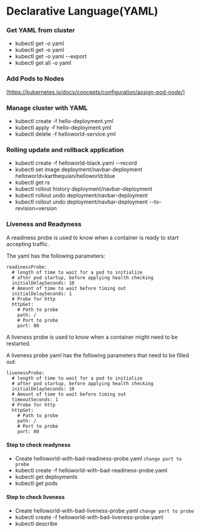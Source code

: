 # Declarative Language(YAML)
### Get YAML from cluster
* kubectl get <deployment-name> -o yaml
* kubectl get <service-name> -o yaml
* kubectl get <service-name> -o yaml --export
* kubectl get all -o yaml

### Add Pods to Nodes
[https://kubernetes.io/docs/concepts/configuration/assign-pod-node/]

### Manage cluster with YAML
* kubectl create -f hello-deployment.yml
* kubectl apply -f hello-deployment.yml
* kubectl delete -f helloworld-service.yml 

### Rolling update and rollback application
* kubectl create -f helloworld-black.yaml --record
* kubectl set image deployment/navbar-deployment helloworld=karthequian/helloworld:blue
* kubectl get rs
* kubectl rollout history deployment/navbar-deployment
* kubectl rollout undo deployment/navbar-deployment
* kubectl rollout undo deployment/navbar-deployment --to-revision=version

### Liveness and Readyness

A readiness probe is used to know when a container is ready to start accepting traffic.

The yaml has the following parameters:
```
readinessProbe:
  # length of time to wait for a pod to initialize
  # after pod startup, before applying health checking
  initialDelaySeconds: 10
  # Amount of time to wait before timing out
  initialDelaySeconds: 1
  # Probe for http
  httpGet:
    # Path to probe
    path: /
    # Port to probe
    port: 80
```

A liveness probe is used to know when a container might need to be restarted.

A liveness probe yaml has the following parameters that need to be filled out:

```
livenessProbe:
  # length of time to wait for a pod to initialize
  # after pod startup, before applying health checking
  initialDelaySeconds: 10
  # Amount of time to wait before timing out
  timeoutSeconds: 1
  # Probe for http
  httpGet:
    # Path to probe
    path: /
    # Port to probe
    port: 80
```

#### Step to check readyness
* Create helloworld-with-bad-readiness-probe.yaml `change port to probe`
* kubectl create -f helloworld-with-bad-readiness-probe.yaml
* kubectl get deployments
* kubectl get pods

#### Step to check liveness
* Create helloworld-with-bad-liveness-probe.yaml `change port to probe`
* kubectl create -f helloworld-with-bad-liveness-probe.yaml
* kubectl describe <pod-name>